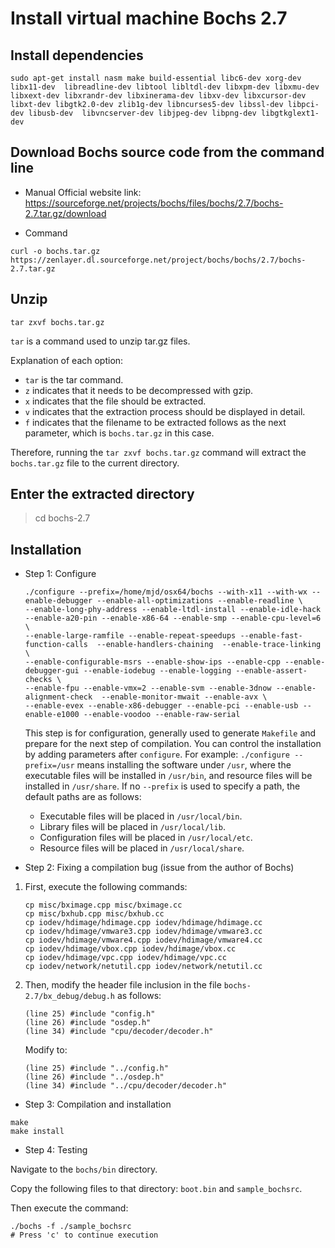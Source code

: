 # Install virtual machine Bochs 2.7

## Install dependencies

```shell
sudo apt-get install nasm make build-essential libc6-dev xorg-dev libx11-dev  libreadline-dev libtool libltdl-dev libxpm-dev libxmu-dev libxext-dev libxrandr-dev libxinerama-dev libxv-dev libxcursor-dev libxt-dev libgtk2.0-dev zlib1g-dev libncurses5-dev libssl-dev libpci-dev libusb-dev  libvncserver-dev libjpeg-dev libpng-dev libgtkglext1-dev
```

## Download Bochs source code from the command line
* Manual
Official website link: https://sourceforge.net/projects/bochs/files/bochs/2.7/bochs-2.7.tar.gz/download

* Command

```shell
curl -o bochs.tar.gz https://zenlayer.dl.sourceforge.net/project/bochs/bochs/2.7/bochs-2.7.tar.gz
```

## Unzip

```shell
tar zxvf bochs.tar.gz
```

`tar` is a command used to unzip tar.gz files.

Explanation of each option:
- `tar` is the tar command.
- `z` indicates that it needs to be decompressed with gzip.
- `x` indicates that the file should be extracted.
- `v` indicates that the extraction process should be displayed in detail.
- `f` indicates that the filename to be extracted follows as the next parameter, which is `bochs.tar.gz` in this case.

Therefore, running the `tar zxvf bochs.tar.gz` command will extract the `bochs.tar.gz` file to the current directory.


## Enter the extracted directory

> cd bochs-2.7

## Installation

* Step 1: Configure

    ```shell
    ./configure --prefix=/home/mjd/osx64/bochs --with-x11 --with-wx --enable-debugger --enable-all-optimizations --enable-readline \
    --enable-long-phy-address --enable-ltdl-install --enable-idle-hack --enable-a20-pin --enable-x86-64 --enable-smp --enable-cpu-level=6 \
    --enable-large-ramfile --enable-repeat-speedups --enable-fast-function-calls  --enable-handlers-chaining  --enable-trace-linking \
    --enable-configurable-msrs --enable-show-ips --enable-cpp --enable-debugger-gui --enable-iodebug --enable-logging --enable-assert-checks \
    --enable-fpu --enable-vmx=2 --enable-svm --enable-3dnow --enable-alignment-check  --enable-monitor-mwait --enable-avx \
    --enable-evex --enable-x86-debugger --enable-pci --enable-usb --enable-e1000 --enable-voodoo --enable-raw-serial
    ```
    This step is for configuration, generally used to generate `Makefile` and prepare for the next step of compilation. You can control the installation by adding parameters after `configure`. For example: `./configure --prefix=/usr` means installing the software under `/usr`, where the executable files will be installed in `/usr/bin`, and resource files will be installed in `/usr/share`. If no `--prefix` is used to specify a path, the default paths are as follows:  
    
    - Executable files will be placed in `/usr/local/bin`.
    - Library files will be placed in `/usr/local/lib`.
    - Configuration files will be placed in `/usr/local/etc`.
    - Resource files will be placed in `/usr/local/share`.  

* Step 2: Fixing a compilation bug (issue from the author of Bochs)

1. First, execute the following commands:
    ```shell
    cp misc/bximage.cpp misc/bximage.cc
    cp misc/bxhub.cpp misc/bxhub.cc
    cp iodev/hdimage/hdimage.cpp iodev/hdimage/hdimage.cc
    cp iodev/hdimage/vmware3.cpp iodev/hdimage/vmware3.cc
    cp iodev/hdimage/vmware4.cpp iodev/hdimage/vmware4.cc
    cp iodev/hdimage/vbox.cpp iodev/hdimage/vbox.cc
    cp iodev/hdimage/vpc.cpp iodev/hdimage/vpc.cc
    cp iodev/network/netutil.cpp iodev/network/netutil.cc
    ```
2. Then, modify the header file inclusion in the file `bochs-2.7/bx_debug/debug.h` as follows:
    ```shell
    (line 25) #include "config.h"
    (line 26) #include "osdep.h"
    (line 34) #include "cpu/decoder/decoder.h"
    ```
    Modify to:
    ```shell
    (line 25) #include "../config.h"
    (line 26) #include "../osdep.h"
    (line 34) #include "../cpu/decoder/decoder.h"
    ```

* Step 3: Compilation and installation

```shell
make
make install
```

* Step 4: Testing

Navigate to the `bochs/bin` directory.

Copy the following files to that directory: `boot.bin` and `sample_bochsrc`.

Then execute the command:

```shell
./bochs -f ./sample_bochsrc
# Press 'c' to continue execution
```